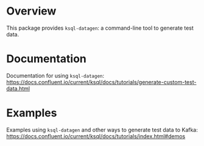 # Overview

This package provides `ksql-datagen`: a command-line tool to generate test data.

# Documentation

Documentation for using `ksql-datagen`: https://docs.confluent.io/current/ksql/docs/tutorials/generate-custom-test-data.html

# Examples

Examples using `ksql-datagen` and other ways to generate test data to Kafka: https://docs.confluent.io/current/ksql/docs/tutorials/index.html#demos
